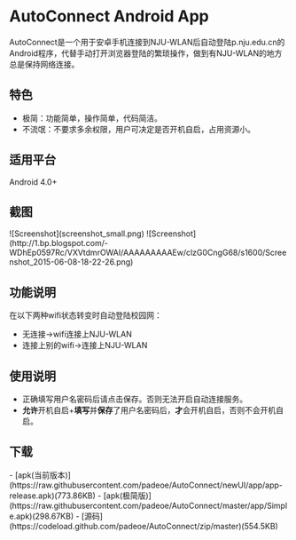 AutoConnect Android App
======================

AutoConnect是一个用于安卓手机连接到NJU-WLAN后自动登陆p.nju.edu.cn的Android程序，代替手动打开浏览器登陆的繁琐操作，做到有NJU-WLAN的地方总是保持网络连接。

<h2>特色</h2>

- 极简：功能简单，操作简单，代码简洁。
- 不流氓：不要求多余权限，用户可决定是否开机自启，占用资源小。

<h2>适用平台</h2>
Android 4.0+

<h2>截图</h2>
![Screenshot](screenshot_small.png)
![Screenshot](http://1.bp.blogspot.com/-WDhEp0597Rc/VXVtdmrOWAI/AAAAAAAAAEw/clzG0CngG68/s1600/Screenshot_2015-06-08-18-22-26.png)
<h2>功能说明</h2>
在以下两种wifi状态转变时自动登陆校园网：

- 无连接->wifi连接上NJU-WLAN
- 连接上别的wifi->连接上NJU-WLAN

<h2>使用说明</h2>

- 正确填写用户名密码后请点击保存。否则无法开启自动连接服务。
- **允许**开机自启+**填写**并**保存**了用户名密码后，**才**会开机自启，否则不会开机自启。

<h2>下载</h2>
- [apk(当前版本)](https://raw.githubusercontent.com/padeoe/AutoConnect/newUI/app/app-release.apk)(773.86KB)
- [apk(极简版)](https://raw.githubusercontent.com/padeoe/AutoConnect/master/app/Simple.apk)(298.67KB)
- [源码](https://codeload.github.com/padeoe/AutoConnect/zip/master)(554.5KB)
